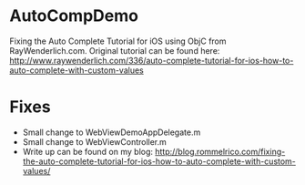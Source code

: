 # AutoCompDemo
Fixing the Auto Complete Tutorial for iOS using ObjC from RayWenderlich.com. Original tutorial can be found here: http://www.raywenderlich.com/336/auto-complete-tutorial-for-ios-how-to-auto-complete-with-custom-values

# Fixes
 - Small change to WebViewDemoAppDelegate.m
 - Small change to WebViewController.m
 - Write up can be found on my blog: http://blog.rommelrico.com/fixing-the-auto-complete-tutorial-for-ios-how-to-auto-complete-with-custom-values/
 
